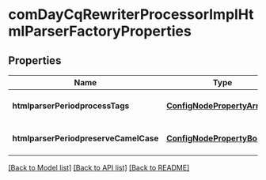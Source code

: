 # comDayCqRewriterProcessorImplHtmlParserFactoryProperties

## Properties
Name | Type | Description | Notes
------------ | ------------- | ------------- | -------------
**htmlparserPeriodprocessTags** | [**ConfigNodePropertyArray**](ConfigNodePropertyArray.md) |  | [optional] [default to null]
**htmlparserPeriodpreserveCamelCase** | [**ConfigNodePropertyBoolean**](ConfigNodePropertyBoolean.md) |  | [optional] [default to null]

[[Back to Model list]](../README.md#documentation-for-models) [[Back to API list]](../README.md#documentation-for-api-endpoints) [[Back to README]](../README.md)


